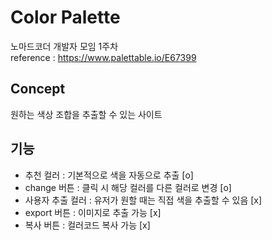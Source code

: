 # Color Palette

노마드코더 개발자 모임 1주차   
reference : https://www.palettable.io/E67399

## Concept

원하는 색상 조합을 추출할 수 있는 사이트

## 기능

- 추천 컬러 : 기본적으로 색을 자동으로 추출 [o]
- change 버튼 : 클릭 시 해당 컬러를 다른 컬러로 변경 [o]
- 사용자 추출 컬러 : 유저가 원할 때는 직접 색을 추출할 수 있음 [x]
- export 버튼 : 이미지로 추출 가능 [x]
- 복사 버튼 : 컬러코드 복사 가능 [x]